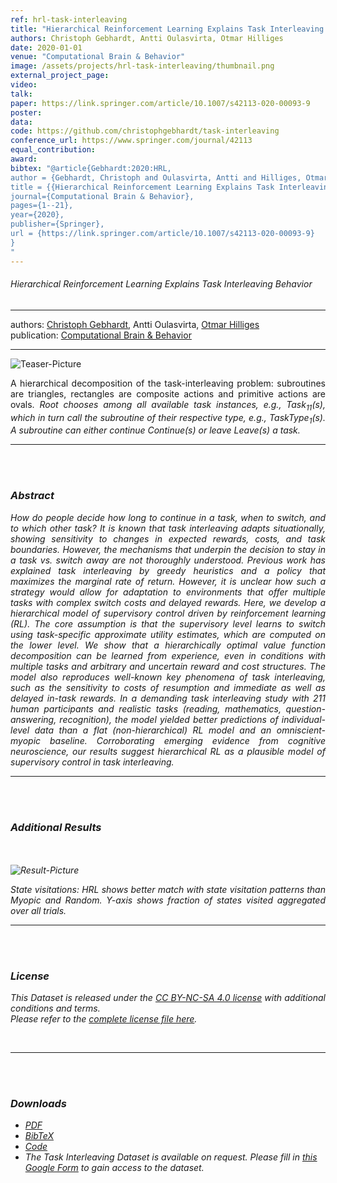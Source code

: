 ```yaml
---
ref: hrl-task-interleaving
title: "Hierarchical Reinforcement Learning Explains Task Interleaving Behavior"
authors: Christoph Gebhardt, Antti Oulasvirta, Otmar Hilliges
date: 2020-01-01
venue: "Computational Brain & Behavior"
image: /assets/projects/hrl-task-interleaving/thumbnail.png
external_project_page: 
video: 
talk: 
paper: https://link.springer.com/article/10.1007/s42113-020-00093-9
poster: 
data: 
code: https://github.com/christophgebhardt/task-interleaving
conference_url: https://www.springer.com/journal/42113
equal_contribution: 
award: 
bibtex: "@article{Gebhardt:2020:HRL,  
author = {Gebhardt, Christoph and Oulasvirta, Antti and Hilliges, Otmar},  
title = {{Hierarchical Reinforcement Learning Explains Task Interleaving Behavior}},
journal={Computational Brain & Behavior},
pages={1--21},
year={2020},
publisher={Springer},
url = {https://link.springer.com/article/10.1007/s42113-020-00093-9} 
}
"
---
```


<h6> Hierarchical Reinforcement Learning Explains Task Interleaving Behavior </h6>
<hr />

<div class="fullcol">
    <div class="teaser-info-projectpage">
            <span class="normalcap">authors:</span>
            <span class="authorcap">
                <nobr><a href="/people/gebhardt/" title="Christoph Gebhardt">Christoph Gebhardt</a>, </nobr>
                <nobr>Antti Oulasvirta,</nobr>
                <nobr><a href="/people/hilliges/" title="Otmar Hilliges">Otmar Hilliges</a> </nobr>
            </span>
            <br/>
            <span class="normalcap"><nobr>publication: </nobr></span>
            <span class="authorcap">
                 <a class="a-text-ext" href="https://www.springer.com/journal/42113">Computational Brain &amp; Behavior</a>
            </span>
        <hr />
    </div>
</div>

<div class="fullcol">
    <img class="fullcol" src="<?php ait_root_dir();?>projects/2020/hrl-task-interleaving/hrl.png" alt="Teaser-Picture"/>
    <div class="fullcol">
        <p align="justify">
            <span class="figurecap">
                A hierarchical decomposition of the task-interleaving problem: subroutines are triangles, rectangles are composite actions and primitive actions are ovals. <i>Root<i> chooses among all available task instances, e.g., <i>Task<sub>11</sub>(s)</i>, which in turn call the subroutine of their respective type, e.g., <i>TaskType<sub>1</sub>(s)</i>. A subroutine can either continue <i>Continue(s)</i> or leave <i>Leave(s)</i> a task.
           </span>
        </p>
        <hr />
        <br/>
        <br/>
    </div>
</div>

<div class="fullcol">
    <h3>Abstract</h3>
    <p align="justify">
    How do people decide how long to continue in a task, when to switch, and to which other task?
	It is known that task interleaving adapts situationally, showing sensitivity to changes in expected rewards, costs, and task boundaries.
	However, the mechanisms that underpin the decision to stay in a task vs. switch away are not thoroughly understood. 
	Previous work has explained task interleaving by greedy heuristics and a policy that maximizes the marginal rate of return.
	However, it is unclear how such a strategy would allow for adaptation to environments that offer multiple tasks with complex switch costs and delayed rewards. 
	Here, we develop a hierarchical model of supervisory control driven by reinforcement learning (RL).
	The core assumption is that the supervisory level learns to switch using task-specific approximate utility estimates, 
	which are computed on the lower level. 
	We show that a hierarchically optimal value function decomposition can be learned from experience,
	even in conditions with multiple tasks and arbitrary and uncertain reward and cost structures.
	The model also reproduces well-known key phenomena of task interleaving, such as the sensitivity to costs of resumption and immediate as well as delayed in-task rewards.
	In a demanding task interleaving study with 211 human participants and realistic tasks (reading, mathematics, question-answering, recognition),
	the model yielded better predictions of individual-level data than a flat (non-hierarchical) RL model and an omniscient-myopic baseline.
	Corroborating emerging evidence from cognitive neuroscience, our results suggest hierarchical RL as a plausible model of supervisory control in task interleaving.
    </p>
    <hr />
    <br/>
    <br/>
</div>


<!--
<div class="fullcol">
<h3>Accompanying Video</h3>
    <div class="video" align="center">
        <iframe width="560" height="315" src="https://www.youtube.com/embed/VQ5O4C6ogeM" frameborder="0" allow="accelerometer; autoplay; clipboard-write; encrypted-media; gyroscope; picture-in-picture" allowfullscreen></iframe>
    </div>
</div>
-->

<div class="fullcol">
    <h3>Additional Results</h3>
    <br/><br/>
    <img class="fullcol" src="<?php ait_root_dir();?>projects/2020/hrl-task-interleaving/histograms.png" alt="Result-Picture" />
    <p align="justify">
        <span class="figurecap">
        State visitations: HRL shows better match with state visitation patterns than Myopic and Random. Y-axis shows fraction of states visited aggregated over all trials.
        </span>
    </p>
    <hr />
    <br/>
    <br/>
</div>

<div class="fullcol">
    <h3>License</h3>
    <p align="justify">
	This Dataset is released under the <a href="https://creativecommons.org/licenses/by-nc-sa/4.0/" target="_blank">CC BY-NC-SA 4.0 license</a> with additional conditions and terms. <br>
	Please refer to the <a href="https://ait.ethz.ch/projects/2020/hrl-task-interleaving/downloads/Full_Terms_and_Conditions_Task_Interleaving_Dataset.pdf" target="_blank">complete license file here</a>.
    </p>
    <br/>
    <hr />
    <br/>
    <br/>
</div>


<div class="fullcol">
 <h3>Downloads</h3>
    <ul class="linklist">
         <li class="a-pdf"><a target="_blank" title="PDF" href="https://link.springer.com/content/pdf/10.1007/s42113-020-00093-9.pdf">PDF</a></li>
 	     <li class="a-bib"><a title="BibTex" href="<?php ait_root_dir();?>projects/2020/hrl-task-interleaving/gebhardt2020.bib">BibTeX</a></li>
		 <li class="a-cod"><a href="https://github.com/christophgebhardt/task-interleaving" target="_blank">Code</a></li>
        <li class="a-zip">The Task Interleaving Dataset is available on request. Please fill in <a href="https://docs.google.com/forms/d/e/1FAIpQLSeyZ8A4Uw1L7a9ssmW-g6Yzdhi68mteQuYBmnpu8GaBrUy-cA/viewform?usp=sf_link" target="_blank">this Google Form</a> to gain access to the dataset.</li>
    </ul>
    <br/>
</div>

